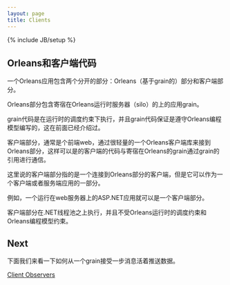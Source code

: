 ```yaml
---
layout: page
title: Clients
---
```

{% include JB/setup %}

## Orleans和客户端代码
<!--## Orleans and Client Code-->

<!--An Orleans application consists of two distinct parts: the Orleans (grain based) part, and the client part.-->
一个Orleans应用包含两个分开的部分：Orleans（基于grain的）部分和客户端部分。

<!--The Orleans part is comprised of application grains hosted by Orleans Runtime servers called silos.-->
Orleans部分包含寄宿在Orleans运行时服务器（silo）的上的应用grain。
<!--Grain code is executed by the runtime under scheduling restrictions and guarantees inherent in the Orleans programming model, detailed previously.-->
grain代码是在运行时的调度约束下执行，并且grain代码保证是遵守Orleans编程模型编写的，这在前面已经介绍过。

<!--The client part, usually a web front-end, connects to the Orleans part via a thin layer of Orleans Client library that enables communication of the client code with grains hosted by the Orleans part via grain references.-->
客户端部分，通常是个前端web，通过很轻量的一个Orleans客户端库来接到Orleans部分，这样可以是的客户端的代码与寄宿在Orleans的grain通过grain的引用进行通信。
<!--The client part in this context means a client to the Orleans part, but it can run as part of a client or server applications.-->
这里说的客户端部分指的是一个连接到Orleans部分的客户端，但是它可以作为一个客户端或者服务端应用的一部分。

<!--For example, an ASP.NET application running on a web server can be a client part of an Orleans application.-->
例如，一个运行在web服务器上的ASP.NET应用就可以是一个客户端部分。
<!--The client part executes on top of the .NET thread pool, and is not subject to scheduling restrictions and guarantees of the Orleans Runtime.-->
客户端部分在.NET线程池之上执行，并且不受Orleans运行时的调度约束和Orleans编程模型约束。

## Next
<!--Next we look how to receive asynchronous messages, or push data, from a grain.-->
下面我们来看一下如何从一个grain接受一步消息活着推送数据。

[Client Observers](Observers)
